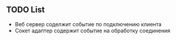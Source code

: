 ## TODO List
- Веб сервер соделжит событие по подключению клиента
- Сокет адаптер содержит событие на обработку соединения

